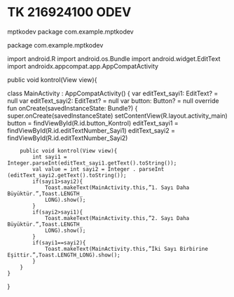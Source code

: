 # TK 216924100 ODEV 
mptkodev
package com.example.mptkodev

package com.example.mptkodev

import android.R
import android.os.Bundle
import android.widget.EditText
import androidx.appcompat.app.AppCompatActivity

public void kontrol(View view){

class MainActivity : AppCompatActivity() {
    var editText_sayi1: EditText? = null
    var editText_sayi2: EditText? = null
    var button: Button? = null
    override fun onCreate(savedInstanceState: Bundle?) {
        super.onCreate(savedInstanceState)
        setContentView(R.layout.activity_main)
        button = findViewById(R.id.button_Kontrol)
        editText_sayi1 = findViewById(R.id.editTextNumber_Sayi1)
        editText_sayi2 = findViewById(R.id.editTextNumber_Sayi2)

        public void kontrol(View view){
            int sayi1 = Integer.parseInt(editText_sayi1.getText().toString());
            val value = int sayi2 = Integer . parseInt (editText_sayi2.getText().toString());
            if(sayi1>sayi2){
                Toast.makeText(MainActivity.this,”1. Sayı Daha Büyüktür.”,Toast.LENGTH_
                LONG).show();
            }
            if(sayi2>sayi1){
                Toast.makeText(MainActivity.this,”2. Sayı Daha Büyüktür.”,Toast.LENGTH_
                LONG).show();
            }
            if(sayi1==sayi2){
                Toast.makeText(MainActivity.this,”İki Sayı Birbirine Eşittir.”,Toast.LENGTH_LONG).show();
            }
        }
    }
}
